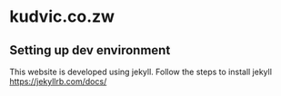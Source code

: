 # kudvic.co.zw

## Setting up dev environment
This website is developed using jekyll. Follow the steps to install jekyll https://jekyllrb.com/docs/

